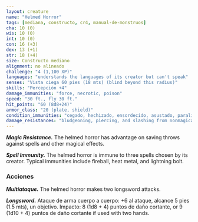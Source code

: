 ```yaml
---
layout: creature
name: "Helmed Horror"
tags: [mediana, constructo, cr4, manual-de-monstruos]
cha: 10 (0)
wis: 10 (0)
int: 10 (0)
con: 16 (+3)
dex: 13 (+1)
str: 18 (+4)
size: Constructo mediano
alignment: no alineado
challenge: "4 (1,100 XP)"
languages: "understands the languages of its creator but can't speak"
senses: "Vista ciega 60 pies (18 mts) (blind beyond this radius)"
skills: "Percepción +4"
damage_immunities: "force, necrotic, poison"
speed: "30 ft., fly 30 ft."
hit_points: "60 (8d8+24)"
armor_class: "20 (plate, shield)"
condition_immunities: "cegado, hechizado, ensordecido, asustado, paralizado, petrificado, envenenado, stunned"
damage_resistances: "bludgeoning, piercing, and slashing from nonmagical weapons that aren't adamantine"
---
```


***Magic Resistance.*** The helmed horror has advantage on saving throws against spells and other magical effects.

***Spell Immunity.*** The helmed horror is immune to three spells chosen by its creator. Typical immunities include fireball, heat metal, and lightning bolt.

### Acciones

***Multiataque.*** The helmed horror makes two longsword attacks.

***Longsword.*** Ataque de arma cuerpo a cuerpo: +6 al ataque, alcance 5 pies (1.5 mts), un objetivo. Impacto: 8 (1d8 + 4) puntos de daño cortante, or 9 (1d10 + 4) puntos de daño cortante if used with two hands.